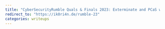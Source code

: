 ```yaml
---
title: "CyberSecurityRumble Quals & Finals 2023: Exterminate and PCaS writeup"
redirect_to: "https://ik0ri4n.de/rumble-23"
categories: writeups
---
```

